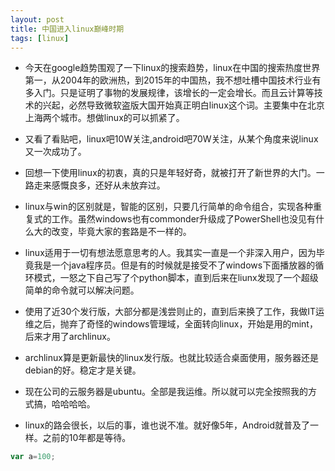 ```yaml
---
layout: post
title: 中国进入linux巅峰时期
tags: [linux]
---
```

* 今天在google趋势围观了一下linux的搜索趋势，linux在中国的搜索热度世界第一，从2004年的欧洲热，到2015年的中国热，我不想吐槽中国技术行业有多入门。只是证明了事物的发展规律，该增长的一定会增长。而且云计算等技术的兴起，必然导致微软盗版大国开始真正明白linux这个词。主要集中在北京上海两个城市。想做linux的可以抓紧了。

* 又看了看贴吧，linux吧10W关注,android吧70W关注，从某个角度来说linux又一次成功了。

* 回想一下使用linux的初衷，真的只是年轻好奇，就被打开了新世界的大门。一路走来感慨良多，还好从未放弃过。

* linux与win的区别就是，智能的区别，只要几行简单的命令组合，实现各种重复式的工作。虽然windows也有commonder升级成了PowerShell也没见有什么大的改变，毕竟大家的套路是不一样的。

* linux适用于一切有想法愿意思考的人。我其实一直是一个非深入用户，因为毕竟我是一个java程序员。但是有的时候就是接受不了windows下面播放器的循环模式，一怒之下自己写了个python脚本，直到后来在liunx发现了一个超级简单的命令就可以解决问题。

* 使用了近30个发行版，大部分都是浅尝则止的，直到后来换了工作，我做IT运维之后，抛弃了奇怪的windows管理域，全面转向linux，开始是用的mint，后来才用了archlinux。

* archlinux算是更新最快的linux发行版。也就比较适合桌面使用，服务器还是debian的好。稳定才是关键。

* 现在公司的云服务器是ubuntu。全部是我运维。所以就可以完全按照我的方式搞，哈哈哈哈。

* linux的路会很长，以后的事，谁也说不准。就好像5年，Android就普及了一样。之前的10年都是等待。


```javascript
var a=100;
```
